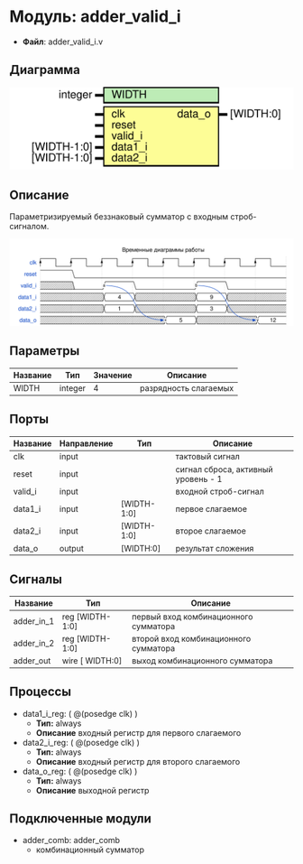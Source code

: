 
# Модуль: adder_valid_i 
- **Файл**: adder_valid_i.v

## Диаграмма
![Диаграмма](adder_valid_i.svg "Диаграмма")
## Описание

Параметризируемый беззнаковый сумматор с входным строб-сигналом.



![alt text](wavedrom_Mlzo0.svg "title")

 


## Параметры

| Название | Тип     | Значение | Описание              |
| -------- | ------- | -------- | --------------------- |
| WIDTH    | integer | 4        | разрядность слагаемых |

## Порты

| Название | Направление | Тип         | Описание                            |
| -------- | ----------- | ----------- | ----------------------------------- |
| clk      | input       |             | тактовый сигнал                     |
| reset    | input       |             | сигнал сброса, активный уровень - 1 |
| valid_i  | input       |             | входной строб-сигнал                |
| data1_i  | input       | [WIDTH-1:0] | первое слагаемое                    |
| data2_i  | input       | [WIDTH-1:0] | второе слагаемое                    |
| data_o   | output      | [WIDTH:0]   | результат сложения                  |

## Сигналы

| Название   | Тип              | Описание                              |
| ---------- | ---------------- | ------------------------------------- |
| adder_in_1 | reg  [WIDTH-1:0] | первый вход комбинационного сумматора |
| adder_in_2 | reg  [WIDTH-1:0] | второй вход комбинационного сумматора |
| adder_out  | wire [  WIDTH:0] | выход комбинационного сумматора       |

## Процессы
- data1_i_reg: ( @(posedge clk) )
  - **Тип:** always
  - **Описание**
  входный регистр для первого слагаемого 
- data2_i_reg: ( @(posedge clk) )
  - **Тип:** always
  - **Описание**
  входный регистр для второго слагаемого 
- data_o_reg: ( @(posedge clk) )
  - **Тип:** always
  - **Описание**
  выходной регистр 

## Подключенные модули

- adder_comb: adder_comb
  -  комбинационный сумматор